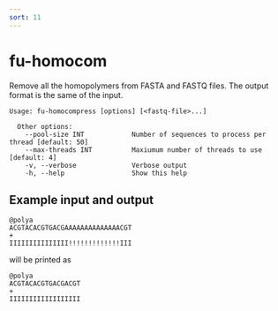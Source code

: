```yaml
---
sort: 11
---
```


# fu-homocom

Remove all the homopolymers from FASTA and FASTQ files.
The output format is the same of
the input.

```text
Usage: fu-homocompress [options] [<fastq-file>...]
 
  Other options:
    --pool-size INT            Number of sequences to process per thread [default: 50]
    --max-threads INT          Maxiumum number of threads to use [default: 4]
    -v, --verbose              Verbose output
    -h, --help                 Show this help
```


## Example input and output
 
```
@polya
ACGTACACGTGACGAAAAAAAAAAAAAACGT
+
IIIIIIIIIIIIIII!!!!!!!!!!!!!III
```

will be printed as

```
@polya
ACGTACACGTGACGACGT
+
IIIIIIIIIIIIIIIIII
```